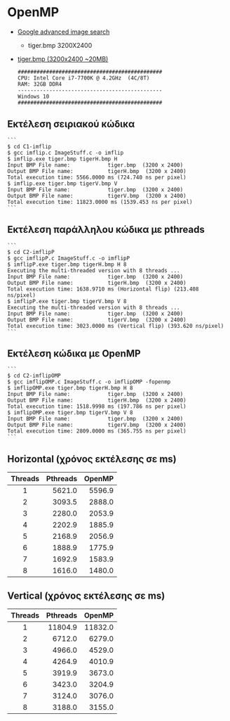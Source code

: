 # OpenMP

* [Google advanced image search](https://www.google.com/advanced_image_search)
  * tiger.bmp  3200X2400

* [tiger.bmp (3200x2400 ~20MB)](./tiger.bmp)

    ```
    ##############################################
    CPU: Intel Core i7-7700K @ 4.2GHz  (4C/8T)
    RAM: 32GB DDR4
    ----------------------------------------------
    Windows 10
    ##############################################
    ```

## Εκτέλεση σειριακού κώδικα

    ```
    $ cd C1-imflip
    $ gcc imflip.c ImageStuff.c -o imflip
    $ imflip.exe tiger.bmp tigerH.bmp H  
    Input BMP File name:            tiger.bmp  (3200 x 2400)
    Output BMP File name:           tigerH.bmp  (3200 x 2400)
    Total execution time: 5566.0000 ms (724.740 ns per pixel)
    $ imflip.exe tiger.bmp tigerV.bmp V
    Input BMP File name:            tiger.bmp  (3200 x 2400)
    Output BMP File name:           tigerV.bmp  (3200 x 2400)
    Total execution time: 11823.0000 ms (1539.453 ns per pixel)
    ```

## Εκτέλεση παράλληλου κώδικα με pthreads 

    ```
    $ cd C2-imflipP
    $ gcc imflipP.c ImageStuff.c -o imflipP
    $ imflipP.exe tiger.bmp tigerH.bmp H 8
    Executing the multi-threaded version with 8 threads ...
    Input BMP File name:            tiger.bmp  (3200 x 2400)
    Output BMP File name:           tigerH.bmp  (3200 x 2400)
    Total execution time: 1638.9710 ms (Horizontal flip) (213.408 ns/pixel)
    $ imflipP.exe tiger.bmp tigerV.bmp V 8
    Executing the multi-threaded version with 8 threads ...
    Input BMP File name:            tiger.bmp  (3200 x 2400)
    Output BMP File name:           tigerV.bmp  (3200 x 2400)
    Total execution time: 3023.0000 ms (Vertical flip) (393.620 ns/pixel)
    ```

## Εκτέλεση κώδικα με OpenMP

    ```
    $ cd C2-imflipOMP
    $ gcc imflipOMP.c ImageStuff.c -o imflipOMP -fopenmp
    $ imflipOMP.exe tiger.bmp tigerH.bmp H 8
    Input BMP File name:            tiger.bmp  (3200 x 2400)
    Output BMP File name:           tigerH.bmp  (3200 x 2400)
    Total execution time: 1518.9998 ms (197.786 ns per pixel)
    $ imflipOMP.exe tiger.bmp tigerV.bmp V 8
    Input BMP File name:            tiger.bmp  (3200 x 2400)
    Output BMP File name:           tigerV.bmp  (3200 x 2400)
    Total execution time: 2809.0000 ms (365.755 ns per pixel)    
    ```

## Horizontal (χρόνος εκτέλεσης σε ms)

| Threads | Pthreads |  OpenMP  |
|:-------:|---------:|---------:|
|    1    |    5621.0|    5596.9|
|    2    |    3093.5|    2888.0|
|    3    |    2280.0|    2053.9|
|    4    |    2202.9|    1885.9|
|    5    |    2168.9|    2056.9|
|    6    |    1888.9|    1775.9|
|    7    |    1692.9|    1583.9|
|    8    |    1616.0|    1480.0|


## Vertical (χρόνος εκτέλεσης σε ms)

| Threads | Pthreads |  OpenMP  |
|:-------:|---------:|---------:|
|    1    |   11804.9|   11832.0|
|    2    |    6712.0|    6279.0|
|    3    |    4966.0|    4529.0|
|    4    |    4264.9|    4010.9|
|    5    |    3919.9|    3673.0|
|    6    |    3423.0|    3204.9|
|    7    |    3124.0|    3076.0|
|    8    |    3188.0|    3155.0|
